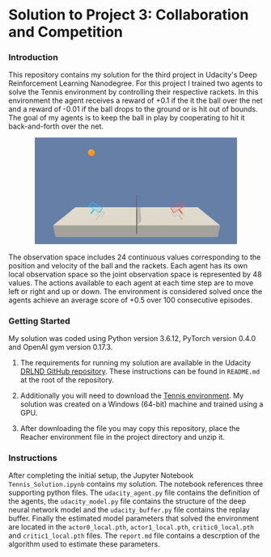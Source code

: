 
# Solution to Project 3: Collaboration and Competition

### Introduction

This repository contains my solution for the third project in Udacity's Deep Reinforcement Learning Nanodegree. For this project I trained two agents to solve the Tennis environment by controlling their respective rackets. In this environment the agent receives a reward of +0.1 if the it the ball over the net and a reward of -0.01 if the ball drops to the ground or is hit out of bounds. The goal of my agents is to keep the ball in play by cooperating to hit it back-and-forth over the net.

<p align="center"> <img src="tennis.png" width="400"> </p>

The observation space includes 24 continuous values corresponding to the position and velocity of the ball and the rackets. Each agent has its own local observation space so the joint observation space is represented by 48 values. The actions available to each agent at each time step are to move left or right and up or down. The environment is considered solved once the agents achieve an average score of +0.5 over 100 consecutive episodes.

### Getting Started

My solution was coded using Python version 3.6.12, PyTorch version 0.4.0 and OpenAI gym version 0.17.3.

1. The requirements for running my solution are available in the Udacity [DRLND GitHub repository](https://github.com/udacity/deep-reinforcement-learning#dependencies). These instructions can be found in `README.md` at the root of the repository.

2. Additionally you will need to download the [Tennis environment](https://s3-us-west-1.amazonaws.com/udacity-drlnd/P3/Tennis/Tennis_Windows_x86_64.zip). My solution was created on a Windows (64-bit) machine and trained using a GPU.

3. After downloading the file you may copy this repository, place the Reacher environment file in the project directory and unzip it. 

### Instructions

After completing the initial setup, the Jupyter Notebook `Tennis_Solution.ipynb` contains my solution. The notebook references three supporting python files. The `udacity_agent.py` file contains the definition of the agents, the `udacity_model.py` file contains the structure of the deep neural network model and the `udacity_buffer.py` file contains the replay buffer. Finally the estimated model parameters that solved the environment are located in the `actor0_local.pth`, `actor1_local.pth`, `critic0_local.pth` and `critic1_local.pth` files. The `report.md` file contains a descrption of the algorithm used to estimate these parameters.
